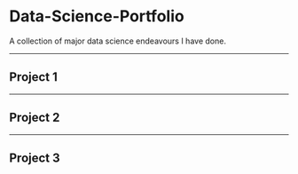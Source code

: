 # Data-Science-Portfolio
A collection of major data science endeavours I have done. 

---
## Project 1

---
## Project 2

---
## Project 3

